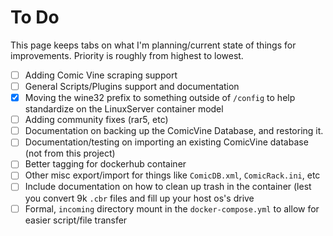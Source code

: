 # To Do

This page keeps tabs on what I'm planning/current state of things for improvements. Priority is roughly from highest to
lowest.

- [ ] Adding Comic Vine scraping support
- [ ] General Scripts/Plugins support and documentation
- [x] Moving the wine32 prefix to something outside of `/config` to help standardize on the LinuxServer container model
- [ ] Adding community fixes (rar5, etc)
- [ ] Documentation on backing up the ComicVine Database, and restoring it.
- [ ] Documentation/testing on importing an existing ComicVine database (not from this project)
- [ ] Better tagging for dockerhub container
- [ ] Other misc export/import for things like `ComicDB.xml`, `ComicRack.ini`, etc
- [ ] Include documentation on how to clean up trash in the container (lest you convert 9k `.cbr` files and fill up your host os's drive
- [ ] Formal, `incoming` directory mount in the `docker-compose.yml` to allow for easier script/file transfer
